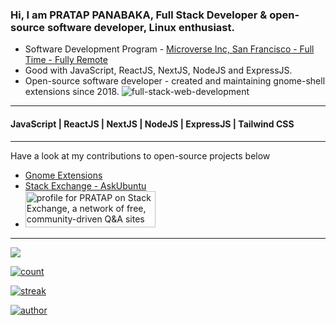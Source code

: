 ### Hi, I am PRATAP PANABAKA, Full Stack Developer & open-source software developer, Linux enthusiast.
- Software Development Program - <a href='https://microverse.org'>Microverse Inc, San Francisco - Full Time - Fully Remote</a>
- Good with JavaScript, ReactJS, NextJS, NodeJS and ExpressJS.
- Open-source software developer - created and maintaining gnome-shell extensions since 2018.
![full-stack-web-development](https://user-images.githubusercontent.com/40719899/205479251-ffba5354-583f-491b-a1ef-ce919083e2b1.gif)

---

#### JavaScript | ReactJS | NextJS | NodeJS | ExpressJS | Tailwind CSS

---

Have a look at my contributions to open-source projects below
- [Gnome Extensions](https://extensions.gnome.org/accounts/profile/PRATAP)
- [Stack Exchange - AskUbuntu](https://askubuntu.com/users/739431/pratap)
- <a href="https://stackexchange.com/users/11820090" target="_blank" rel="noopener"><img src="https://stackexchange.com/users/flair/11820090.png" width="208" height="58" alt="profile for PRATAP on Stack Exchange, a network of free, community-driven Q&amp;A sites" title="profile for PRATAP on Stack Exchange, a network of free, community-driven Q&amp;A sites"></a>

---

![](https://komarev.com/ghpvc/?username=pratap-panabaka)

[![count](https://github-readme-stats.vercel.app/api?username=pratap-panabaka&theme=radical&show_icons=true&count_private=true)](https://github.com/anuraghazra/github-readme-stats)

[![streak](http://github-readme-streak-stats.herokuapp.com?user=pratap-panabaka&theme=merko)](https://git.io/streak-stats)

[![author](https://github-readme-stats.vercel.app/api/top-langs/?username=pratap-panabaka&layout=compact)](https://github.com/anuraghazra/github-readme-stats)
